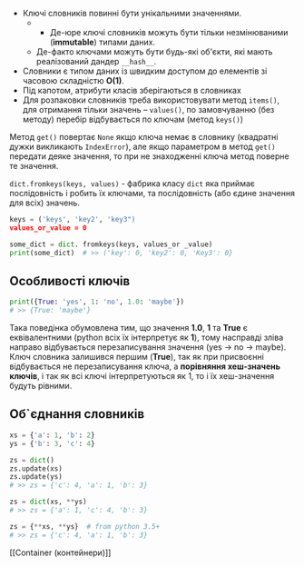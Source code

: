 - Ключі словників повинні бути унікальними значеннями.
	- - Де-юре ключі словників можуть бути тільки незмінюваними (**immutable**) типами даних.
	- Де-факто ключами можуть бути будь-які об'єкти, які мають реалізований дандер `__hash__`.
- Словники є типом даних із швидким доступом до елементів зі часовою складністю **O(1)**.
- Під капотом, атрибути класів зберігаються в словниках
- Для розпаковки словників треба використовувати метод `items()`, для отримання тільки значень – `values()`, по замовчуванню (без методу) перебір відбувається по ключам (метод `keys()`)

Метод `get()` повертає `None` якщо ключа немає в словнику (квадратні дужки викликають `IndexError`), але якщо параметром в метод `get()` передати деяке значення, то при не знаходженні ключа метод поверне те значення.

`dict.fromkeys(keys, values)` - фабрика класу `dict` яка приймає послідовність і робить їх ключами, та послідовність (або єдине значення для всіх) значень.
```python
keys = ('keys', 'key2', 'key3")
values_or_value = 0

some_dict = dict. fromkeys(keys, values_or _value)
print(some_dict)  # >> ('key': 0, 'key2': 0, 'Кеу3': 0}
```

## Особливості ключів
```python
print({True: 'yes', 1: 'no', 1.0: 'maybe'})
# >> {True: 'maybe'}
```
Така поведінка обумовлена тим, що значення **1.0**, **1** та **True** є еквівалентними (python всіх їх інтерпретує як **1**), тому насправді зліва направо відбувається перезаписування значення (yes -> no -> maybe). Ключ словника залишився першим (**True**), так як при присвоєнні відбувається не перезаписування ключа, а **порівняння хеш-значень ключів**, і так як всі ключі інтерпретуються як 1, то і їх хеш-значення будуть рівними.

## Об`єднання словників

```python
xs = {'a': 1, 'b': 2}
ys = {'b': 3, 'c': 4}

zs = dict()
zs.update(xs)
zs.update(ys)
# >> zs = {'c': 4, 'a': 1, 'b': 3}

zs = dict(xs, **ys)
# >> zs = {'a': 1, 'c': 4, 'b': 3}

zs = {**xs, **ys}  # from python 3.5+
# >> zs = {'c': 4, 'a': 1, 'b': 3}
```

[[Container (контейнери)]]